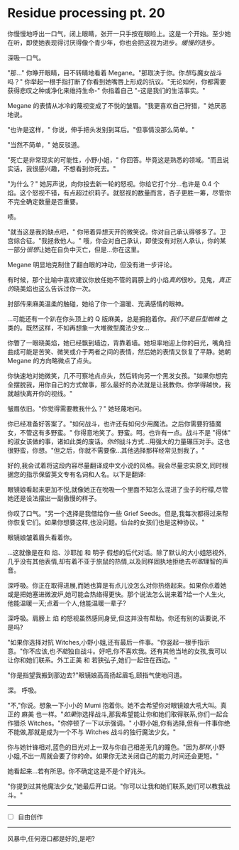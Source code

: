 # Residue processing pt. 20

你慢慢地呼出一口气，闭上眼睛，张开一只手按在眼睑上。这是一个开始。至少她在听，即使她表现得讨厌得像个青少年，你也会把这视为进步。*缓慢的*进步。

深吸一口气。

"那..." 你睁开眼睛，目不转睛地看着 Megane。"那取决于你。你*想*与魔女战斗吗？" 你举起一根手指打断了你看到她嘴唇上形成的抗议。"无论如何，你都需要获得悲叹之种或净化来维持生命-" 你指着自己 "-这是我们的生活事实。"

Megane 的表情从冰冷的蔑视变成了不悦的皱眉。"我更喜欢自己狩猎，" 她厌恶地说。

"也许是这样，" 你说，伸手把头发别到耳后。"但事情没那么简单。"

"当然不简单，" 她反驳道。

"死亡是非常现实的可能性，小野小姐，" 你回答。毕竟这是熟悉的领域。"而且说实话，我很感兴趣，不想看到你死去。"

"为什么？" 她厉声说，向你投去新一轮的怒视。你给它打个分...也许是 0.4 个焰。这个怒视不错，有点超过织莉子。就怒视的数量而言，杏子更胜一筹，尽管你不完全确定数量是否重要。

啧。

"就当这是我的缺点吧，" 你带着异想天开的微笑说。你对自己承认得够多了。卫宫综合征。"我拯救他人。" 哦，你会对自己承认，即使没有对别人承认，你的某一部分*很想*让她在自负中灭亡，但是...你在这里。

Megane 明显地克制住了翻白眼的冲动，但没有进一步评论。

有时候，那个比喻中喜欢建议你放任她不管的肩膀上的小焰*真的*很吵。见鬼，*真正的*晓美焰也这么告诉过你一次。

肘部传来麻美温柔的触碰，她给了你一个温暖、充满感情的眼神。

...可能还有一个趴在你头顶上的 Q 版麻美，总是拥抱着你。*我们不是巨型蜘蛛* 之类的。既然这样，不如再想象一大堆微型魔法少女...

你瞥了一眼晓美焰，她已经飘到墙边，背靠着墙。她坦率地迎上你的目光，嘴角扭曲成可能是苦笑、微笑或介于两者之间的表情，然后她的表情又恢复了平静。她朝 Megane 的方向略微点了点头。

你快速地对她微笑，几不可察地点点头，然后转向另一个黑发女孩。"如果你想完全摆脱我，用你自己的方式做事，那么最好的办法就是让我教你。你学得越快，我就越快离开你的视线。"

皱眉依旧。"你觉得需要教我什么？" 她轻蔑地问。

你已经准备好答案了。"如何战斗，也许还有如何少用魔法。之后你需要狩猎魔女，不管这有多野蛮。" 你得意地笑了。野蛮。呵。也许有一点。战斗不是 "得体" 的淑女该做的事，诸如此类的废话。*你的*战斗方式...用强大的力量碾压对手。这也很野蛮，你想。"但之后，你就不需要像...其他选择那样经常见到我了。"

好的,我会试着将这段内容尽量翻译成中文小说的风格。我会尽量忠实原文,同时根据您的指示保留英文专有名词和人名。以下是翻译:

眼镜娘看起来更加不悦,就像她正在吮吸一个里面不知怎么混进了虫子的柠檬,尽管她还是设法摆出一副傲慢的样子。

你叹了口气。"另一个选择是我借给你一些 Grief Seeds。但是,我每次都得过来帮你恢复它们。如果你想要这样,也没问题。仙台的女孩们也是这种协议。"

眼镜娘皱着眉头看着你。

...这就像是在和 焰、沙耶加 和 明子 假想的后代对话。除了默认的大小姐怒视外,几乎没有其他表情,却有着不亚于旅鼠的热情,以及同样固执地拒绝去*听取*理智的声音。

深呼吸。你正在取得进展,而她也算是有点儿没怎么对你热络起来。如果你点着她或是把她塞进微波炉,她可能会热络得更快。那个说法怎么说来着?给一个人生火,他能温暖一天;点着一个人,他能温暖一辈子?

深呼吸。肩膀上 焰 的怒视虽然感同身受,但这并没有帮助。你还有别的话要说,不是吗?

"如果你选择对抗 Witches,小野小姐,还有最后一件事。"你竖起一根手指示意。"你不应该,也*不能*独自战斗。好吧,你不喜欢我。还有其他当地的女孩,我可以让你和她们联系。外工正美 和 若狭弘子,她们一起住在西边。"

"你是指望我搬到那边去?"眼镜娘高高扬起眉毛,颐指气使地问道。

深。
呼吸。

"不,"你说。想象一下小小的 Mumi 抱着你。她不会希望你对眼镜娘大吼大叫。真正的 麻美 也一样。"*如果*你选择战斗,那我希望能让你和她们取得联系,你们一起合作猎杀 Witches。"你停顿了一下以示强调。" 小野小姐,你有选择,但有一件事你绝不能做,那就是成为一个不与 Witches 战斗的独行魔法少女。" 

你与她针锋相对,蓝色的目光对上一双与你自己相差无几的瞳色。"因为*那样*,小野小姐,不出一周就会要了你的命。如果你无法关闭自己的能力,时间还会更短。"

她看起来...若有所思。你不确定这是不是个好兆头。

"你提到过其他魔法少女,"她最后开口说。"你可以让我和她们联系,她们可以教我战斗。"

---

- [ ] 自由创作

--- 

风暴中,任何港口都是好的,是吧?
